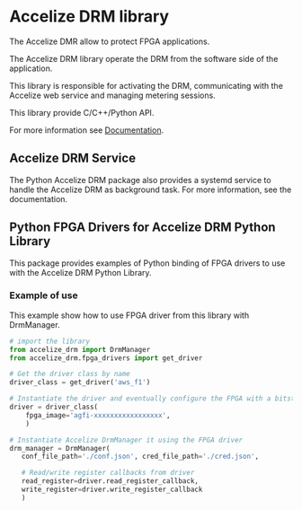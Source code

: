 # Accelize DRM library

The Accelize DMR allow to protect FPGA applications.

The Accelize DRM library operate the DRM from the software side of the
application.

This library is responsible for activating the DRM, communicating with the
Accelize web service and managing metering sessions.

This library provide C/C++/Python API.

For more information see [Documentation](@PROJECT_DOCUMENTATION_URL@).

## Accelize DRM Service

The Python Accelize DRM package also provides a systemd service to handle the
Accelize DRM as background task. For more information, see the documentation.

## Python FPGA Drivers for Accelize DRM Python Library

This package provides examples of Python binding of FPGA drivers to use with the
Accelize DRM Python Library.

### Example of use

This example show how to use FPGA driver from this library with DrmManager.

```python
# import the library
from accelize_drm import DrmManager
from accelize_drm.fpga_drivers import get_driver

# Get the driver class by name
driver_class = get_driver('aws_f1')

# Instantiate the driver and eventually configure the FPGA with a bitstream
driver = driver_class(
    fpga_image='agfi-xxxxxxxxxxxxxxxxx',
    )

# Instantiate Accelize DrmManager it using the FPGA driver
drm_manager = DrmManager(
   conf_file_path='./conf.json', cred_file_path='./cred.json',

   # Read/write register callbacks from driver
   read_register=driver.read_register_callback,
   write_register=driver.write_register_callback
   )
```
